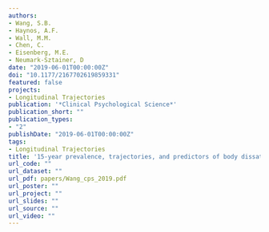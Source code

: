 ```yaml
---
authors:
- Wang, S.B.
- Haynos, A.F.
- Wall, M.M.
- Chen, C.
- Eisenberg, M.E.
- Neumark-Sztainer, D
date: "2019-06-01T00:00:00Z"
doi: "10.1177/2167702619859331"
featured: false
projects: 
- Longitudinal Trajectories
publication: '*Clinical Psychological Science*'
publication_short: ""
publication_types:
- "2"
publishDate: "2019-06-01T00:00:00Z"
tags:
- Longitudinal Trajectories
title: '15-year prevalence, trajectories, and predictors of body dissatisfaction from adolescence to middle adulthood'
url_code: ""
url_dataset: ""
url_pdf: papers/Wang_cps_2019.pdf
url_poster: ""
url_project: ""
url_slides: ""
url_source: ""
url_video: ""
---
```



